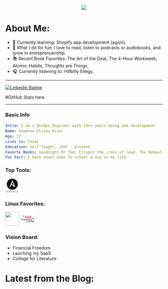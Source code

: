 <p align="center">
  <img src="https://capsule-render.vercel.app/api?text=S-Kiser&animation=fadeIn&type=waving&color=gradient&height=100"/>
</p>

# About Me:

- 🌱 Currently learning: Shopify app development (again).
- 🔋 What I do for fun: I love to read, listen to podcasts or audiobooks, and grow in entreprenuership.
- 📚 Recent Book Favorites: The Art of the Deal, The 4-Hour Workweek, Atomic-Habits, Thoughts are Things.
- 🎧 Currently listening to: Hillbilly Ellegy.

---

[![Linkedin Badge](https://img.shields.io/badge/-s--kiser--linkedin-blue?style=flat&logo=Linkedin&logoColor=white)](https://www.linkedin.com/in/s-kiser)

#GitHub Stats here

---

### Basic Info

```yaml
Intro: I am a DevOps Engineer with 10++ years doing web development.
Name: Stephen Elisha Kiser
Age: 27
Lives in: Texas
Education: Self Taught, 1997 - present
Favorte Books: Goodnight Mr Tom, Crispin the cross of lead, The Redwall Series, The Dark is Riising Series.
Fun Fact: I have never been to school a day in my life.
```


### Top Tools:
<p align="left">
<img src="https://github.com/devicons/devicon/blob/master/icons/ansible/ansible-original-wordmark.svg" alt="ansible" width="45" height="45"/>
</p>

### Linux Favorites:

<p align="left">
<img src="" alt="" width="45" height="45"/>
<img src="https://github.com/devicons/devicon/blob/master/icons/awk/awk-original-wordmark.svg" alt="awk" width="45" height="45"/>
</p>


### Vision Board:
- Financial Freedom
- Lauching my SaaS
- College for Literature

# Latest from the Blog:



<!--
**s-kiser/s-kiser** is a ✨ _special_ ✨ repository because its `README.md` (this file) appears on your GitHub profile.

Here are some ideas to get you started:

- 🔭 I’m currently working on ...
- 🌱 I’m currently learning ...
- 👯 I’m looking to collaborate on ...
- 🤔 I’m looking for help with ...
- 💬 Ask me about ...
- 📫 How to reach me: ...
- 😄 Pronouns: ...
- ⚡ Fun fact: ...
-->
